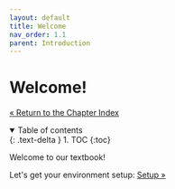 ```yaml
---
layout: default
title: Welcome
nav_order: 1.1
parent: Introduction
---
```


# Welcome!

[&laquo; Return to the Chapter Index](index.md)

<details open markdown="block">
  <summary>
    Table of contents
  </summary>
  {: .text-delta }
1. TOC
{:toc}
</details>

Welcome to our textbook!

Let's get your environment setup: [Setup &raquo;](../1-introduction/setup.md)